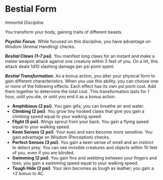 # Bestial Form
*Immortal Discipline*

You transform your body, gaining traits of different beasts.

***Psychic Focus.*** While focused on this discipline, you have advantage on Wisdom (Animal Handling) checks.

***Bestial Claws (1–7 psi).*** You manifest long claws for an instant and make a melee weapon attack against one creature within 5 feet of you. On a hit, this attack deals 1d10 slashing damage per psi point spent.

***Bestial Transformation.*** As a bonus action, you alter your physical form to gain different characteristics. When you use this ability, you can choose one or more of the following effects. Each effect has its own psi point cost. Add them together to determine the total cost. This transformation lasts for 1 hour, until you die, or until you end it as a bonus action.

* **Amphibious (2 psi)**. You gain gills; you can breathe air and water.
* **Climbing (2 psi)**. You grow tiny hooked claws that give you gain a climbing speed equal to your walking speed.
* **Flight (5 psi)**. Wings sprout from your back. You gain a flying speed equal to your walking speed.
* **Keen Senses (2 psi)**. Your eyes and ears become more sensitive. You gain advantage on Wisdom (Perception) checks.
* **Perfect Senses (3 psi)**. You gain a keen sense of smell and an instinct to detect prey. You can see invisible creatures and objects within 10 feet of you, even if you are blinded.
* **Swimming (2 psi)**. You gain fins and webbing between your fingers and toes; you gain a swimming speed equal to your walking speed.
* **Tough Hide (2 psi)**. Your skin becomes as tough as leather; you gain a +2 bonus to AC.
